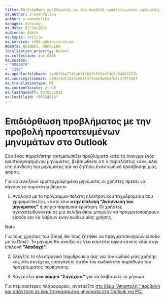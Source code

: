 ```yaml
---
title: Επιδιόρθωση προβλήματος με την προβολή προστατευμένου μηνύματος στο Outlook
ms.author: v-smandalika
author: v-smandalika
manager: dansimp
ms.date: 02/24/2021
audience: Admin
ms.topic: article
ms.service: o365-administration
ROBOTS: NOINDEX, NOFOLLOW
localization_priority: Normal
ms.collection: Adm_O365
ms.custom:
- "9000078"
- "7342"
ms.openlocfilehash: 3ed8f26a7745ab11282f4f52ad7dc5c84885227b
ms.sourcegitcommit: c202c0df2d141e63f4f7eb13a56efbfc2f57348f
ms.translationtype: MT
ms.contentlocale: el-GR
ms.lasthandoff: 03/05/2021
ms.locfileid: "50524562"
---
```

# <a name="fix-problem-of-viewing-protected-message-in-outlook"></a>Επιδιόρθωση προβλήματος με την προβολή προστατευμένων μηνυμάτων στο Outlook

Εάν ένας παραλήπτης αντιμετωπίζει προβλήματα κατά το άνοιγμα ενός κρυπτογραφημένου μηνύματος, βεβαιωθείτε ότι ο παραλήπτης κάνει κλικ στη σύνδεση του μηνύματος για να ζητήσει έναν κωδικό πρόσβασης μίας φοράς.

Για να ανοίξουν κρυπτογραφημένα μηνύματα, οι χρήστες πρέπει να κάνουν τα παρακάτω βήματα:

1. Ανάλογα με το πρόγραμμα-πελάτη ηλεκτρονικού ταχυδρομείου που χρησιμοποιείται, κάντε κλικ **στην επιλογή "Ανάγνωση του μηνύματος"** ή σε μια παρόμοια ερώτηση. Οι χρήστες ανακατευθύνονται σε μια σελίδα όπου μπορούν να πραγματοποιήσουν είσοδο και να λάβουν έναν κωδικό μίας χρήσης.

> [!NOTE]
> Για τους χρήστες του Gmail, θα τους ζητηθεί να πραγματοποιήσουν είσοδο με το Gmail. Το μήνυμα θα ανοίξει σε νέα καρτέλα αφού κάνετε κλικ στην επιλογή **"Αποδοχή".**

2. Ελέγξτε το ηλεκτρονικό ταχυδρομείο σας για τον κωδικό μίας χρήσης και, στη συνέχεια, εισαγάγετε αυτόν τον κωδικό στο παράθυρο του προγράμματος περιήγησης.

3. Κάντε κλικ **στο κουμπί "Συνέχεια"** για να διαβάσετε το μήνυμα.

Για περισσότερες πληροφορίες, ανατρέξτε [στο θέμα "Αποστολή," προβολή και απάντηση σε κρυπτογραφημένα μηνύματα στο Outlook για PC.](https://support.microsoft.com/topic/send-view-and-reply-to-encrypted-messages-in-outlook-for-pc-eaa43495-9bbb-4fca-922a-df90dee51980)


